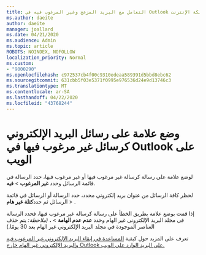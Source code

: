 ```yaml
---
title: التعامل مع البريد المزعج وغير المرغوب فيه في Outlook على شبكة الإنترنت
ms.author: daeite
author: daeite
manager: joallard
ms.date: 04/21/2020
ms.audience: Admin
ms.topic: article
ROBOTS: NOINDEX, NOFOLLOW
localization_priority: Normal
ms.custom:
- "9000290"
ms.openlocfilehash: c972537cb4f00c9310edeaa589391d5bbd8ebc62
ms.sourcegitcommit: 631cbb5f03e5371f0995e976536d24e9d13746c3
ms.translationtype: MT
ms.contentlocale: ar-SA
ms.lasthandoff: 04/22/2020
ms.locfileid: "43768244"
---
```

# <a name="mark-email-messages-as-junk-in-outlook-on-the-web"></a>وضع علامة على رسائل البريد الإلكتروني كرسائل غير مرغوب فيها في Outlook على الويب

لوضع علامة على رسالة كرسالة غير مرغوب فيها أو غير مرغوب فيها، حدد الرسالة في قائمة الرسائل وحدد **غير المرغوب** > **فيه**.

لحظر كافة الرسائل من عنوان بريد إلكتروني محدد، حدد الرسالة أو الرسائل في قائمة الرسائل ثم حدد**كتلة** **غير هام** > .

إذا قمت بوضع علامة بطريق الخطأ على رسالة كرسالة غير مرغوب فيها، فحدد الرسالة في مجلد البريد الإلكتروني غير الهام وحدد **عدم عدم الهامة** > **.** *(ملاحظة:* يتم حذف العناصر الموجودة في مجلد البريد الإلكتروني غير الهام بعد 30 يومًا.)

تعرف على المزيد حول كيفية [المساعدة في إبقاء البريد الإلكتروني غير المرغوب فيه والبريد الإلكتروني غير الهام خارج Outlook على البريد الوارد على الويب.](https://support.office.com/article/db786e79-54e2-40cc-904f-d89d57b7f41d)